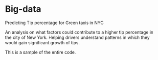 # Big-data
Predicting Tip percentage for Green taxis in NYC

An analysis on what factors could contribute to a higher tip percentage in the city of New York. Helping drivers understand patterns
in which they would gain significant growth of tips.

This is a sample of the entire code.
